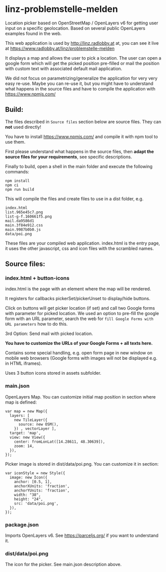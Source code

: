 # linz-problemstelle-melden
Location picker based on OpenStreetMap / OpenLayers v6 for getting user input on a specific geolocation. Based on several public OpenLayers examples found in the web.

This web application is used by http://linz.radlobby.at at, you can see it live at https://www.radlobby.at/linz/problemstelle-melden

It displays a map and allows the user to pick a location. The user can open a google form which will get the picked position pre-filled or mail the position with custom text with associated default mail application.  

We did not focus on parametrizing/generalize the application for very very easy re-use. Maybe you can re-use it, but you might have to understand what happens in the source files and have to compile the application with https://www.npmjs.com/  

## Build: ##
 
The files described in `Source files` section below are source files. They can **not** used directly!

You have to install https://www.npmjs.com/ and compile it with npm tool to use them.

First please understand what happens in the source files, then **adapt the source files for your requirements**, see specific descriptions.   

Finally to build, open a shell in the main folder and execute the following commands:  

```
npm install
npm ci
npm run build 
```

This will compile the files and create files to use in a dist folder, e.g.

```
index.html
list.965e45c7.png
list-g-f.160661f5.png
mail.da9586d1
main.3f84e912.css
main.9987b0b0.js
data/poi.png
```

These files are your compiled web application. index.html is the entry page, it uses the other javascript, css and icon files with the scrambled names.

## Source files:

### index.html + button-icons

index.html is the page with an element where the map will be rendered.

It registers for callbacks pickerSet/pickerUnset to display/hide buttons.

Click on buttons will get picker location (if set) and call two Google forms with parameter for picked location. We used an option to pre-fill the google form with an URL parameter, search the web for `fill Google Forms with URL parameters` how to do this. 
 
3rd Option: Send mail with picked location.

**You have to customize the URLs of your Google Forms + all texts here.**

Contains some special handling, e.g. open form page in new window on mobile web browsers (Google forms with images will not be displayed e.g. in HTML iframes).

Uses 3 button icons stored in assets subfolder.
 
### main.json

OpenLayers Map. You can customize initial map position in section where map is defined:

```
var map = new Map({
  layers: [
    new TileLayer({
      source: new OSM(),
    }) , vectorLayer ],
  target: 'map',
  view: new View({
    center: fromLonLat([14.28611, 48.30639]),
    zoom: 14,
  }),
});
```

Picker image is stored in dist/data/poi.png. You can customize it in section:

```
var iconStyle = new Style({
  image: new Icon({
    anchor: [0.5, 1],
    anchorXUnits: 'fraction',
    anchorYUnits: 'fraction',
    width: "38",
    height: "24",
    src: 'data/poi.png',
  }),
});
```

### package.json

Imports OpenLayers v6. See https://parceljs.org/ if you want to understand it. 

### dist/data/poi.png

The icon for the picker. See main.json description above.

